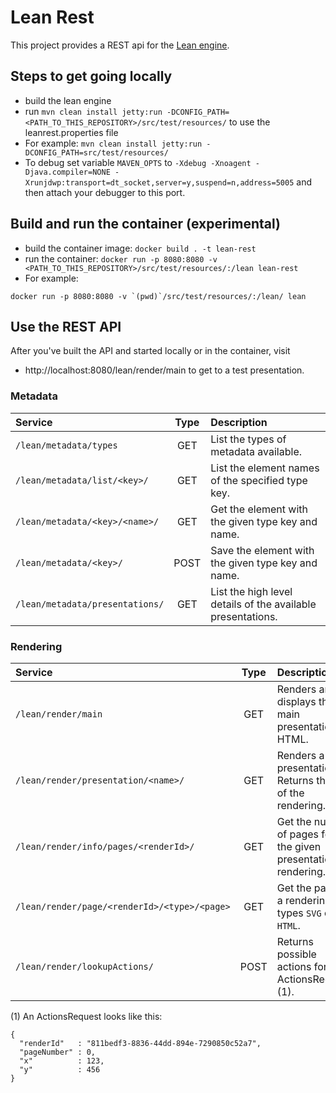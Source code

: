 # Lean Rest 

This project provides a REST api for the [Lean engine](https://github.com/projectlean/lean-engine). 

## Steps to get going locally 

* build the lean engine
* run `mvn clean install jetty:run -DCONFIG_PATH=<PATH_TO_THIS_REPOSITORY>/src/test/resources/` to use the leanrest.properties file
* For example: `mvn clean install jetty:run -DCONFIG_PATH=src/test/resources/`
* To debug set variable `MAVEN_OPTS` to `-Xdebug -Xnoagent -Djava.compiler=NONE -Xrunjdwp:transport=dt_socket,server=y,suspend=n,address=5005` and then attach your debugger to this port.

## Build and run the container (experimental)

* build the container image: `docker build . -t lean-rest` 
* run the container: `docker run -p 8080:8080 -v <PATH_TO_THIS_REPOSITORY>/src/test/resources/:/lean lean-rest`
* For example:

```
docker run -p 8080:8080 -v `(pwd)`/src/test/resources/:/lean/ lean
```


## Use the REST API 

After you've built the API and started locally or in the container, visit

* http://localhost:8080/lean/render/main to get to a test presentation. 

### Metadata

| Service                         | Type | Description                                                 |
|:--------------------------------|:----:|:------------------------------------------------------------|
| `/lean/metadata/types`          | GET  | List the types of metadata available.                       |
| `/lean/metadata/list/<key>/`    | GET  | List the element names of the specified type key.           |
| `/lean/metadata/<key>/<name>/`  | GET  | Get the element with the given type key and name.           |
| `/lean/metadata/<key>/`         | POST | Save the element with the given type key and name.          |
| `/lean/metadata/presentations/` | GET  | List the high level details of the available presentations. |

### Rendering

| Service                                      | Type | Description                                                   |
|:---------------------------------------------|:----:|:--------------------------------------------------------------|
| `/lean/render/main`                          | GET  | Renders and displays the main presentation in HTML.           |
| `/lean/render/presentation/<name>/`          | GET  | Renders a presentation. Returns the ID of the rendering.      |
| `/lean/render/info/pages/<renderId>/`        | GET  | Get the number of pages for the given presentation rendering. |
| `/lean/render/page/<renderId>/<type>/<page>` | GET  | Get the page of a rendering for types `SVG` or `HTML`.        |
| `/lean/render/lookupActions/`                | POST | Returns possible actions for an ActionsRequest (1).           |

(1) An ActionsRequest looks like this:

```
{
  "renderId"   : "811bedf3-8836-44dd-894e-7290850c52a7",
  "pageNumber" : 0,
  "x"          : 123,
  "y"          : 456
}
```
